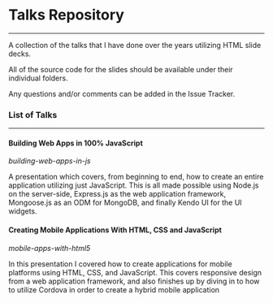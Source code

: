 # Talks Repository
---

A collection of the talks that I have done over the years utilizing HTML slide decks.

All of the source code for the slides should be available under their individual folders.

Any questions and/or comments can be added in the Issue Tracker.

### List of Talks
---

#### Building Web Apps in 100% JavaScript
*building-web-apps-in-js*

A presentation which covers, from beginning to end, how to create an entire application utilizing just JavaScript. This is all made possible using Node.js on the server-side, Express.js as the web application framework, Mongoose.js as an ODM for MongoDB, and finally Kendo UI for the UI widgets.

#### Creating Mobile Applications With HTML, CSS and JavaScript
*mobile-apps-with-html5*

In this presentation I covered how to create applications for mobile platforms using HTML, CSS, and JavaScript. This covers responsive design from a web application framework, and also finishes up by diving in to how to utilize Cordova in order to create a hybrid mobile application